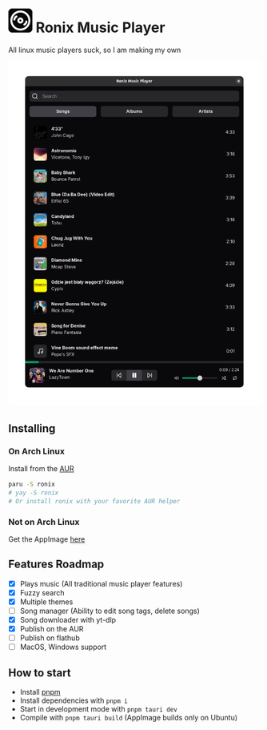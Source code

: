 <h1>
  <img src="app-icon.svg" alt="">
  Ronix Music Player
</h1>

All linux music players suck, so I am making my own

![Screenshot](./screenshot.png)

## Installing

### On Arch Linux

Install from the [AUR](https://aur.archlinux.org/packages/ronix)

```sh
paru -S ronix
# yay -S ronix
# Or install ronix with your favorite AUR helper
```

### Not on Arch Linux

Get the AppImage [here](https://github.com/ronanru/ronix/releases/tag/v0.2.0)

## Features Roadmap

- [x] Plays music (All traditional music player features)
- [x] Fuzzy search
- [x] Multiple themes
- [ ] Song manager (Ability to edit song tags, delete songs)
- [x] Song downloader with yt-dlp
- [x] Publish on the AUR
- [ ] Publish on flathub
- [ ] MacOS, Windows support

## How to start

- Install [pnpm](https://pnpm.io)
- Install dependencies with `pnpm i`
- Start in development mode with `pnpm tauri dev`
- Compile with `pnpm tauri build` (AppImage builds only on Ubuntu)
